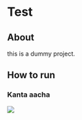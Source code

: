# Test

## About 
this is a dummy project.

## How to run

### Kanta aacha

<img src="https://www.google.com/url?sa=i&url=https%3A%2F%2Fwww.freepik.com%2Ffree-photos-vectors%2Ffrog&psig=AOvVaw0B4V1lWm6jAN4gF25L35Y_&ust=1694710698139000&source=images&cd=vfe&opi=89978449&ved=0CBAQjRxqFwoTCMjDsLuHqIEDFQAAAAAdAAAAABAE" >
